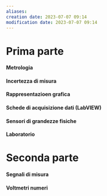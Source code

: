 ```yaml
---
aliases: 
creation date: 2023-07-07 09:14
modification date: 2023-07-07 09:14
---
```

# Prima parte
#### Metrologia
#### Incertezza di misura
#### Rappresentazioen grafica
#### Schede di acquisizione dati (LabVIEW)
#### Sensori di grandezze fisiche
#### Laboratorio

# Seconda parte
#### Segnali di misura
#### Voltmetri numeri